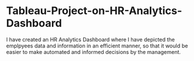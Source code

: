 # Tableau-Project-on-HR-Analytics-Dashboard
I have created an HR Analytics Dashboard where I have depicted the emplpyees data and information in an efficient manner, so that it would be easier to make automated and informed decisions by the management.
